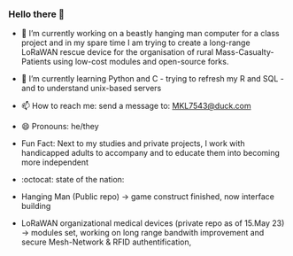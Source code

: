 ### Hello there 👋

- 🔭 I’m currently working on a beastly hanging man computer for a class project and in my spare time I am trying to create a long-range LoRaWAN rescue device for the organisation of rural Mass-Casualty-Patients using low-cost modules and open-source forks.
     
- 🌱 I’m currently learning Python and C - trying to refresh my R and SQL - and to understand unix-based servers

- 📫 How to reach me: send a message to: MKL7543@duck.com
- 😄 Pronouns: he/they

- Fun Fact: Next to my studies and private projects, I work with handicapped adults to accompany and to educate them into becoming more independent 

- :octocat: state of the nation:
- Hanging Man (Public repo) -> game construct finished, now interface building
- LoRaWAN organizational medical devices (private repo as of 15.May 23) -> modules set, working on long range bandwith improvement and secure Mesh-Network & RFID authentification, 

